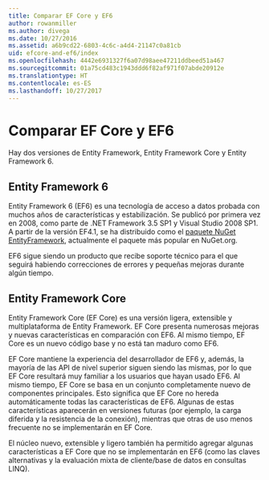 ```yaml
---
title: Comparar EF Core y EF6
author: rowanmiller
ms.author: divega
ms.date: 10/27/2016
ms.assetid: a6b9cd22-6803-4c6c-a4d4-21147c0a81cb
uid: efcore-and-ef6/index
ms.openlocfilehash: 4442e6931327f6a07d98aee47211ddbeed51a467
ms.sourcegitcommit: 01a75cd483c1943ddd6f82af971f07abde20912e
ms.translationtype: HT
ms.contentlocale: es-ES
ms.lasthandoff: 10/27/2017
---
```

# <a name="compare-ef-core--ef6"></a>Comparar EF Core y EF6

Hay dos versiones de Entity Framework, Entity Framework Core y Entity Framework 6.

## <a name="entity-framework-6"></a>Entity Framework 6

Entity Framework 6 (EF6) es una tecnología de acceso a datos probada con muchos años de características y estabilización. Se publicó por primera vez en 2008, como parte de .NET Framework 3.5 SP1 y Visual Studio 2008 SP1. A partir de la versión EF4.1, se ha distribuido como el [paquete NuGet EntityFramework](https://www.nuget.org/packages/EntityFramework/), actualmente el paquete más popular en NuGet.org.

EF6 sigue siendo un producto que recibe soporte técnico para el que seguirá habiendo correcciones de errores y pequeñas mejoras durante algún tiempo.

## <a name="entity-framework-core"></a>Entity Framework Core

Entity Framework Core (EF Core) es una versión ligera, extensible y multiplataforma de Entity Framework. EF Core presenta numerosas mejoras y nuevas características en comparación con EF6. Al mismo tiempo, EF Core es un nuevo código base y no está tan maduro como EF6.

EF Core mantiene la experiencia del desarrollador de EF6 y, además, la mayoría de las API de nivel superior siguen siendo las mismas, por lo que EF Core resultará muy familiar a los usuarios que hayan usado EF6. Al mismo tiempo, EF Core se basa en un conjunto completamente nuevo de componentes principales. Esto significa que EF Core no hereda automáticamente todas las características de EF6. Algunas de estas características aparecerán en versiones futuras (por ejemplo, la carga diferida y la resistencia de la conexión), mientras que otras de uso menos frecuente no se implementarán en EF Core.

El núcleo nuevo, extensible y ligero también ha permitido agregar algunas características a EF Core que no se implementarán en EF6 (como las claves alternativas y la evaluación mixta de cliente/base de datos en consultas LINQ).
